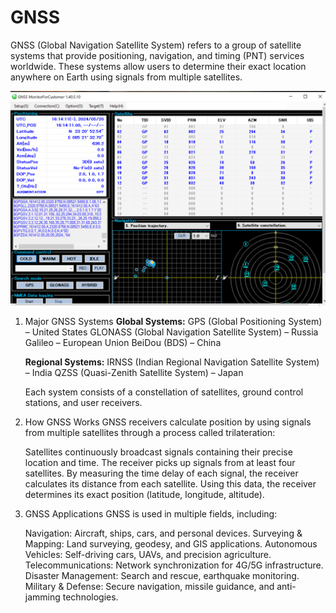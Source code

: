 # GNSS
   GNSS (Global Navigation Satellite System) refers to a group of satellite systems that provide positioning, navigation,
   and timing (PNT) services worldwide. These systems allow users to determine their exact location anywhere on Earth using
   signals from multiple satellites.

   ![alt text](https://github.com/abhay498/GNSS/blob/main/Reyax_RYS8830_EVB.png)

1. Major GNSS Systems
   **Global Systems:**
   GPS (Global Positioning System) – United States
   GLONASS (Global Navigation Satellite System) – Russia
   Galileo – European Union
   BeiDou (BDS) – China

   **Regional Systems:**
   IRNSS (Indian Regional Navigation Satellite System) – India
   QZSS (Quasi-Zenith Satellite System) – Japan

   Each system consists of a constellation of satellites, ground control stations, and user receivers.

  2. How GNSS Works
      GNSS receivers calculate position by using signals from multiple satellites through a process called trilateration:
   
      Satellites continuously broadcast signals containing their precise location and time.
      The receiver picks up signals from at least four satellites.
      By measuring the time delay of each signal, the receiver calculates its distance from each satellite.
      Using this data, the receiver determines its exact position (latitude, longitude, altitude).

  3. GNSS Applications
     GNSS is used in multiple fields, including:

     Navigation: Aircraft, ships, cars, and personal devices.
     Surveying & Mapping: Land surveying, geodesy, and GIS applications.
     Autonomous Vehicles: Self-driving cars, UAVs, and precision agriculture.
     Telecommunications: Network synchronization for 4G/5G infrastructure.
     Disaster Management: Search and rescue, earthquake monitoring.
     Military & Defense: Secure navigation, missile guidance, and anti-jamming technologies.


